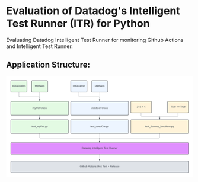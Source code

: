 # Evaluation of Datadog's Intelligent Test Runner (ITR) for Python

Evaluating Datadog Intelligent Test Runner for monitoring Github Actions and Intelligent Test Runner. 

## Application Structure: 

![Application Structure](./images/architecture.png)


